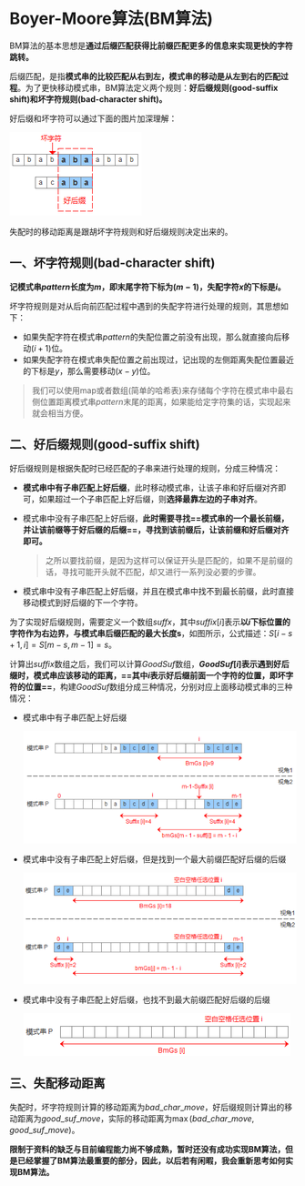 # Boyer-Moore算法(BM算法)

BM算法的基本思想是**通过后缀匹配获得比前缀匹配更多的信息来实现更快的字符跳转。**

后缀匹配，是指**模式串的比较匹配从右到左，模式串的移动是从左到右的匹配过程**。为了更快移动模式串，BM算法定义两个规则：**好后缀规则(good-suffix shift)和坏字符规则(bad-character shift)。**

好后缀和坏字符可以通过下面的图片加深理解：

![img](./bm1.png)

失配时的移动距离是跟胡坏字符规则和好后缀规则决定出来的。



## 一、坏字符规则(bad-character shift)

**记模式串$pattern$长度为$m$，即末尾字符下标为$(m-1)$，失配字符$x$的下标是$i$。**

坏字符规则是对从后向前匹配过程中遇到的失配字符进行处理的规则，其思想如下：

+ 如果失配字符在模式串$pattern$的失配位置之前没有出现，那么就直接向后移动$(i+1)$位。
+ 如果失配字符在模式串失配位置之前出现过，记出现的左侧距离失配位置最近的下标是$y$，那么需要移动$(x-y)$位。

> 我们可以使用map或者数组(简单的哈希表)来存储每个字符在模式串中最右侧位置距离模式串$pattern$末尾的距离，如果能给定字符集的话，实现起来就会相当方便。



## 二、好后缀规则(good-suffix shift)

好后缀规则是根据失配时已经匹配的子串来进行处理的规则，分成三种情况：

+ **模式串中有子串匹配上好后缀**，此时移动模式串，让该子串和好后缀对齐即可，如果超过一个子串匹配上好后缀，则**选择最靠左边的子串对齐**。

+ 模式串中没有子串匹配上好后缀，**此时需要寻找==模式串的一个最长前缀，并让该前缀等于好后缀的后缀==，寻找到该前缀后，让该前缀和好后缀对齐即可。**

  > 之所以要找前缀，是因为这样可以保证开头是匹配的，如果不是前缀的话，寻找可能开头就不匹配，却又进行一系列没必要的步骤。

+ 模式串中没有子串匹配上好后缀，并且在模式串中找不到最长前缀，此时直接移动模式到好后缀的下一个字符。

为了实现好后缀规则，需要定义一个数组$suffx$，其中$suffix[i]$表示**以$i$下标位置的字符作为右边界，与模式串后缀匹配的最大长度s**，如图所示，公式描述：$S[i-s+1,i]=S[m-s,m-1]=s$。

计算出$suffix$数组之后，我们可以计算$GoodSuf$数组，**$GoodSuf[i]$表示遇到好后缀时，模式串应该移动的距离，==其中$i$表示好后缀前面一个字符的位置，即坏字符的位置==**，构建$GoodSuf$数组分成三种情况，分别对应上面移动模式串的三种情况：

+ 模式串中有子串匹配上好后缀

  ![img](./bm2.png)

+ 模式串中没有子串匹配上好后缀，但是找到一个最大前缀匹配好后缀的后缀

  ![img](./bm3.png)

+ 模式串中没有子串匹配上好后缀，也找不到最大前缀匹配好后缀的后缀

  ![img](./bm4.png)



## 三、失配移动距离

失配时，坏字符规则计算的移动距离为$bad\_char\_move$，好后缀规则计算出的移动距离为$good\_suf\_move$，实际的移动距离为$\max(bad\_char\_move,good\_suf\_move)$。



 **限制于资料的缺乏与目前编程能力尚不够成熟，暂时还没有成功实现BM算法，但是已经掌握了BM算法最重要的部分，因此，以后若有闲暇，我会重新思考如何实现BM算法。**